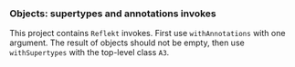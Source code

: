 ### Objects: supertypes and annotations invokes

This project contains `Reflekt` invokes. 
First use `withAnnotations` with one argument. The result of objects should not be empty,
then use `withSupertypes` with the top-level class `A3`.
